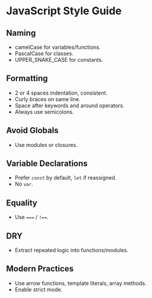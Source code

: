 # JavaScript Style Guide

## Naming
- camelCase for variables/functions.
- PascalCase for classes.
- UPPER_SNAKE_CASE for constants.

## Formatting
- 2 or 4 spaces indentation, consistent.
- Curly braces on same line.
- Space after keywords and around operators.
- Always use semicolons.

## Avoid Globals
- Use modules or closures.

## Variable Declarations
- Prefer `const` by default, `let` if reassigned.
- No `var`.

## Equality
- Use `===` / `!==`.

## DRY
- Extract repeated logic into functions/modules.

## Modern Practices
- Use arrow functions, template literals, array methods.
- Enable strict mode.

